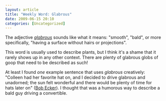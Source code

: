 ```yaml
---
layout: article
title: "Weekly Word: Glabrous"
date: 2009-06-15 20:10
categories: [Uncategorized]
---
```

The adjective <em><a href="http://www.merriam-webster.com/dictionary/glabrous">glabrous</a></em> sounds like what it means: "smooth", "bald", or more specifically, "having a surface without hairs or projections".

This word is usually used to describe plants, but I think it's a shame that it rarely shows up in any other context. There are plenty of glabrous globs of goop that need to be described as such!

At least I found <em>one</em> example sentence that uses <em>glabrous</em> creatively: "Colleen had her favorite hat on, and I decided to drive glabrous and unadorned; the sun felt wonderful and there would be plenty of time for hats later on" (<a href="http://www.examiner.com/x-4791-SF-International-Travel-Examiner~y2009m5d25-Road-Trip-Beer-tour-of-wine-country" title="Road Trip: Beer Tour of Wine Country">Bob Ecker</a>). I thought that was a humorous way to describe a bald guy driving a convertible.
